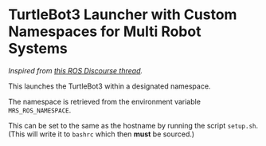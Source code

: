 # TurtleBot3 Launcher with Custom Namespaces for Multi Robot Systems

*Inspired from [this ROS Discourse thread](https://discourse.ros.org/t/giving-a-turtlebot3-a-namespace-for-multi-robot-experiments/10756/1).*

This launches the TurtleBot3 within a designated namespace.

The namespace is retrieved from the environment variable `MRS_ROS_NAMESPACE`.

This can be set to the same as the hostname by running the script `setup.sh`. (This will write it to `bashrc` which then **must** be sourced.)
